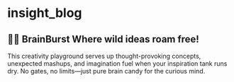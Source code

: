 # insight_blog
## 🧠✨ BrainBurst Where wild ideas roam free! 
This creativity playground serves up thought-provoking concepts, unexpected mashups, and imagination fuel when your inspiration tank runs dry. No gates, no limits—just pure brain candy for the curious mind.
